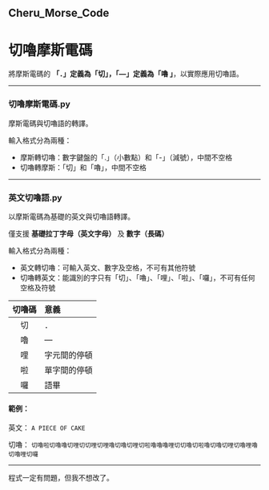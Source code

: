 ## Cheru_Morse_Code
# 切嚕摩斯電碼

將摩斯電碼的 **「．」定義為「切」，「—」定義為「嚕 」**，以實際應用切嚕語。

---

### 切嚕摩斯電碼.py
摩斯電碼與切嚕語的轉譯。

輸入格式分為兩種：
* 摩斯轉切嚕：數字鍵盤的「.」（小數點）和「-」（減號），中間不空格
* 切嚕轉摩斯：「切」和「嚕」，中間不空格

---

### 英文切嚕語.py
以摩斯電碼為基礎的英文與切嚕語轉譯。

僅支援 **基礎拉丁字母（英文字母）** 及 **數字（長碼）**

輸入格式分為兩種：
* 英文轉切嚕：可輸入英文、數字及空格，不可有其他符號
* 切嚕轉英文：能識別的字只有「切」、「嚕」、「哩」、「啦」、「囉」，不可有任何空格及符號

| 切嚕碼 |  意義  |
|:-----:|:-------|
| 切 | ．        |
| 嚕 | —         |
| 哩 | 字元間的停頓|
| 啦 | 單字間的停頓|
| 囉 | 語畢       |

#### 範例：

英文： `A PIECE OF CAKE`

切嚕： `切嚕啦切嚕嚕切哩切切哩切哩嚕切嚕切哩切啦嚕嚕嚕哩切切嚕切啦嚕切嚕切哩切嚕哩嚕切嚕哩切囉`

---

程式一定有問題，但我不想改了。
